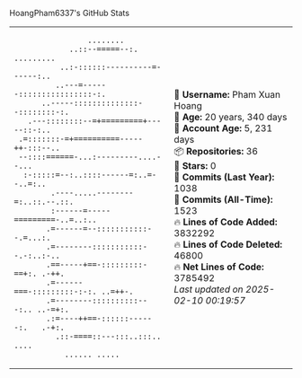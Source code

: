 HoangPham6337's GitHub Stats

<table>
<tr>
<td>
                                                  
                                                  
                                                  
                                                  
                    ........                      
                ..::--=====--:. .........         
              ..:-::::::----------=------:..      
             ..---=------::::::::::::::::-:.      
          ..-----::::::::::::::--::::::::-:.      
       .---::::::::--=+=========+-----::-:..      
     .=:::::::-=+==========-----++-:::--..        
     --::::======-...:---------....--...          
      :-:::::=--:..::::------=:..=--..=:..        
            .----.....--------=:..::.--.::.       
            :------=-----=========-..=..:..       
           .=------=--:::::::::::--.=...:.        
           .=--------:::::::::::--.-:..:-..       
           .==-----+==-:::::::::-==+:. .-++.      
           .=------===-:::::::::-:-:. ..=++-.     
           .=--------::::::::::---:.. ..-=+:.     
           .:=----++==-::::::------:.   .-+:.     
             .::-====::---:::..:::..    ....      
               ...... .....                       
                                                  
                                                  
                                                  
                                                  
    
</td>
<td>

👤 **Username:** Pham Xuan Hoang  
📅 **Age:** 20 years, 340 days  
📅 **Account Age:** 5, 231 days  
📦 **Repositories:** 36  
🌟 **Stars:** 0  
📌 **Commits (Last Year):** 1038  
📌 **Commits (All-Time):** 1523  
🔥 **Lines of Code Added:** 3832292  
🔥 **Lines of Code Deleted:** 46800  
🔥 **Net Lines of Code:** 3785492  
_Last updated on 2025-02-10 00:19:57_  
</td>
</tr>
</table>
